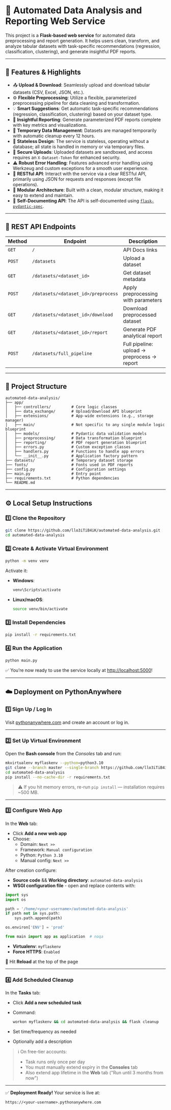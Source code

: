 # 🧠 Automated Data Analysis and Reporting Web Service

This project is a **Flask-based web service** for automated data preprocessing and report generation. It helps users clean, transform, and analyze tabular datasets with task-specific recommendations (regression, classification, clustering), and generate insightful PDF reports.

---

## 🚀 Features & Highlights

* 📤 **Upload & Download**: Seamlessly upload and download tabular datasets (CSV, Excel, JSON, etc.).
* ⚙️ **Flexible Preprocessing**: Utilize a flexible, parameterized preprocessing pipeline for data cleaning and transformation.
* 💡 **Smart Suggestions**: Get automatic task-specific recommendations (regression, classification, clustering) based on your dataset type.
* 📄 **Insightful Reporting**: Generate parameterized PDF reports complete with key metrics and visualizations.
* 🧹 **Temporary Data Management**: Datasets are managed temporarily with automatic cleanup every 12 hours.
* 🧠 **Stateless Design**: The service is stateless, operating without a database; all state is handled in memory or via temporary files.
* 🔐 **Secure Uploads**: Uploaded datasets are sandboxed, and access requires an `X-Dataset-Token` for enhanced security.
* ⚠️ **Robust Error Handling**: Features advanced error handling using Werkzeug and custom exceptions for a smooth user experience.
* 📡 **RESTful API**: Interact with the service via a clear RESTful API, primarily using JSON for requests and responses (except file operations).
* 🧱 **Modular Architecture**: Built with a clean, modular structure, making it easy to extend and maintain.
* 🧾 **Self-Documenting API**: The API is self-documented using [`flask-pydantic-spec`](https://pypi.org/project/flask-pydantic-spec/).

---

## 📡 REST API Endpoints

| Method | Endpoint                            | Description                                 |
|--------|-------------------------------------|---------------------------------------------|
| `GET`  | `/`                                 | API Docs links                              |
| `POST` | `/datasets`                         | Upload a dataset                            |
| `GET`  | `/datasets/<dataset_id>`            | Get dataset metadata                        |
| `POST` | `/datasets/<dataset_id>/preprocess` | Apply preprocessing with parameters         |
| `GET`  | `/datasets/<dataset_id>/download`   | Download preprocessed dataset               |
| `GET`  | `/datasets/<dataset_id>/report`     | Generate PDF analytical report              |
| `POST` | `/datasets/full_pipeline`           | Full pipeline: upload → preprocess → report |

---

## 📁 Project Structure

```
automated-data-analysis/
├── app/  
│   ├── controllers/         # Core logic classes
│   ├── data_exchange/       # Upload/download API blueprint
│   ├── extensions/          # App-wide extensions (e.g., storage manager)
│   ├── main/                # Not specific to any single module logic blueprint
│   ├── models/              # Pydantic data validation models
│   ├── preprocessing/       # Data transformation blueprint
│   ├── reporting/           # PDF report generation blueprint
│   ├── errors.py            # Custom exception classes
│   ├── handlers.py          # Functions to handle app errors
│   └── __init__.py          # Application factory pattern
├── datasets/                # Temporary dataset storage
├── fonts/                   # Fonts used in PDF reports
├── config.py                # Configuration settings
├── main.py                  # Entry point
├── requirements.txt         # Python dependencies
└── README.md
```

---

## ⚙️ Local Setup Instructions

### 1️⃣ Clone the Repository

```bash
git clone https://github.com/llo3iTiB4iK/automated-data-analysis.git
cd automated-data-analysis
```

### 2️⃣ Create & Activate Virtual Environment

```bash
python -m venv venv
```

Activate it:
* **Windows**:

  ```bash
  venv\Scripts\activate
  ```
* **Linux/macOS**:

  ```bash
  source venv/bin/activate
  ```

### 3️⃣ Install Dependencies

```bash
pip install -r requirements.txt
```

### 4️⃣ Run the Application

```bash
python main.py
```

✅ You’re now ready to use the service locally at [http://localhost:5000](http://localhost:5000)!

-----

## ☁️ Deployment on PythonAnywhere

### 1️⃣ Sign Up / Log In

Visit [pythonanywhere.com](https://www.pythonanywhere.com) and create an account or log in.

-----

### 2️⃣ Set Up Virtual Environment

Open the **Bash console** from the *Consoles* tab and run:

```bash
mkvirtualenv myflaskenv --python=python3.10
git clone --branch master --single-branch https://github.com/llo3iTiB4iK/automated-data-analysis.git
cd automated-data-analysis
pip install --no-cache-dir -r requirements.txt
```

> ⚠️ If you hit memory errors, re-run `pip install` — installation requires ~500 MB.

-----

### 3️⃣ Configure Web App

In the **Web** tab:

* Click **Add a new web app**
* Choose:
  * Domain: `Next >>`
  * Framework: `Manual configuration`
  * Python: `Python 3.10`
  * Manual config: `Next >>`

After creation configure:

* **Source code** && **Working directory**: `automated-data-analysis`
* **WSGI configuration file** - open and replace contents with:
```python
import sys
import os

path = '/home/<your-username>/automated-data-analysis'
if path not in sys.path:
    sys.path.append(path)

os.environ['ENV'] = 'prod'

from main import app as application  # noqa
```
* **Virtualenv**: `myflaskenv`
* **Force HTTPS**: `Enabled`

🔁 Hit **Reload** at the top of the page

-----

### 4️⃣ Add Scheduled Cleanup

In the **Tasks** tab:

* Click **Add a new scheduled task**

* Command:

  ```bash
  workon myflaskenv && cd automated-data-analysis && flask cleanup
  ```

* Set time/frequency as needed

* Optionally add a description

> ℹ️ On free-tier accounts:
>
> * Task runs only once per day
> * You must manually extend expiry in the **Consoles** tab
> * Also extend app lifetime in the **Web** tab ("Run until 3 months from now")

-----

✅ **Deployment Ready!**
Your service is live at:

```
https://<your-username>.pythonanywhere.com
```